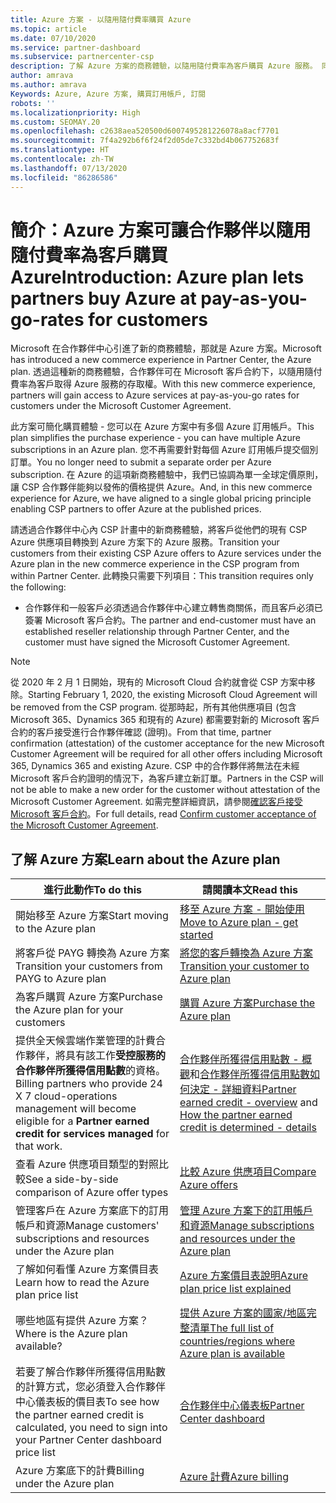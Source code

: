 ```yaml
---
title: Azure 方案 - 以隨用隨付費率購買 Azure
ms.topic: article
ms.date: 07/10/2020
ms.service: partner-dashboard
ms.subservice: partnercenter-csp
description: 了解 Azure 方案的商務體驗，以隨用隨付費率為客戶購買 Azure 服務。 同時了解新的安全性需求。
author: amrava
ms.author: amrava
Keywords: Azure, Azure 方案, 購買訂用帳戶, 訂閱
robots: ''
ms.localizationpriority: High
ms.custom: SEOMAY.20
ms.openlocfilehash: c2638aea520500d6007495281226078a8acf7701
ms.sourcegitcommit: 7f4a292b6f6f24f2d05de7c332bd4b067752683f
ms.translationtype: HT
ms.contentlocale: zh-TW
ms.lasthandoff: 07/13/2020
ms.locfileid: "86286586"
---
```

# <a name="introduction-azure-plan-lets-partners-buy-azure-at-pay-as-you-go-rates-for-customers"></a><span data-ttu-id="aab59-105">簡介：Azure 方案可讓合作夥伴以隨用隨付費率為客戶購買 Azure</span><span class="sxs-lookup"><span data-stu-id="aab59-105">Introduction: Azure plan lets partners buy Azure at pay-as-you-go-rates for customers</span></span>

<span data-ttu-id="aab59-106">Microsoft 在合作夥伴中心引進了新的商務體驗，那就是 Azure 方案。</span><span class="sxs-lookup"><span data-stu-id="aab59-106">Microsoft has introduced a new commerce experience in Partner Center, the Azure plan.</span></span>  <span data-ttu-id="aab59-107">透過這種新的商務體驗，合作夥伴可在 Microsoft 客戶合約下，以隨用隨付費率為客戶取得 Azure 服務的存取權。</span><span class="sxs-lookup"><span data-stu-id="aab59-107">With this new commerce experience, partners will gain access to Azure services at pay-as-you-go rates for customers under the Microsoft Customer Agreement.</span></span>

<span data-ttu-id="aab59-108">此方案可簡化購買體驗 - 您可以在 Azure 方案中有多個 Azure 訂用帳戶。</span><span class="sxs-lookup"><span data-stu-id="aab59-108">This plan simplifies the purchase experience - you can have multiple Azure subscriptions in an Azure plan.</span></span> <span data-ttu-id="aab59-109">您不再需要針對每個 Azure 訂用帳戶提交個別訂單。</span><span class="sxs-lookup"><span data-stu-id="aab59-109">You no longer need to submit a separate order per Azure subscription.</span></span> <span data-ttu-id="aab59-110">在 Azure 的這項新商務體驗中，我們已協調為單一全球定價原則，讓 CSP 合作夥伴能夠以發佈的價格提供 Azure。</span><span class="sxs-lookup"><span data-stu-id="aab59-110">And, in this new commerce experience for Azure, we have aligned to a single global pricing principle enabling CSP partners to offer Azure at the published prices.</span></span>

<span data-ttu-id="aab59-111">請透過合作夥伴中心內 CSP 計畫中的新商務體驗，將客戶從他們的現有 CSP Azure 供應項目轉換到 Azure 方案下的 Azure 服務。</span><span class="sxs-lookup"><span data-stu-id="aab59-111">Transition your customers from their existing CSP Azure offers to Azure services under the Azure plan in the new commerce experience in the CSP program from within Partner Center.</span></span> <span data-ttu-id="aab59-112">此轉換只需要下列項目：</span><span class="sxs-lookup"><span data-stu-id="aab59-112">This transition requires only the following:</span></span>

- <span data-ttu-id="aab59-113">合作夥伴和一般客戶必須透過合作夥伴中心建立轉售商關係，而且客戶必須已簽署 Microsoft 客戶合約。</span><span class="sxs-lookup"><span data-stu-id="aab59-113">The partner and end-customer must have an established reseller relationship through Partner Center, and the customer must have signed the Microsoft Customer Agreement.</span></span>

>[!Note]
><span data-ttu-id="aab59-114">從 2020 年 2 月 1 日開始，現有的 Microsoft Cloud 合約就會從 CSP 方案中移除。</span><span class="sxs-lookup"><span data-stu-id="aab59-114">Starting February 1, 2020, the existing Microsoft Cloud Agreement will be removed from the CSP program.</span></span> <span data-ttu-id="aab59-115">從那時起，所有其他供應項目 (包含 Microsoft 365、Dynamics 365 和現有的 Azure) 都需要對新的 Microsoft 客戶合約的客戶接受進行合作夥伴確認 (證明)。</span><span class="sxs-lookup"><span data-stu-id="aab59-115">From that time, partner confirmation (attestation) of the customer acceptance for the new Microsoft Customer Agreement will be required for all other offers including Microsoft 365, Dynamics 365 and existing Azure.</span></span> <span data-ttu-id="aab59-116">CSP 中的合作夥伴將無法在未經 Microsoft 客戶合約證明的情況下，為客戶建立新訂單。</span><span class="sxs-lookup"><span data-stu-id="aab59-116">Partners in the CSP will not be able to make a new order for the customer without attestation of the Microsoft Customer Agreement.</span></span> <span data-ttu-id="aab59-117">如需完整詳細資訊，請參閱[確認客戶接受 Microsoft 客戶合約](confirm-customer-agreement.md)。</span><span class="sxs-lookup"><span data-stu-id="aab59-117">For full details, read [Confirm customer acceptance of the Microsoft Customer Agreement](confirm-customer-agreement.md).</span></span>


## <a name="learn-about-the-azure-plan"></a><span data-ttu-id="aab59-118">了解 Azure 方案</span><span class="sxs-lookup"><span data-stu-id="aab59-118">Learn about the Azure plan</span></span>

|<span data-ttu-id="aab59-119">**進行此動作**</span><span class="sxs-lookup"><span data-stu-id="aab59-119">**To do this**</span></span>   |<span data-ttu-id="aab59-120">**請閱讀本文**</span><span class="sxs-lookup"><span data-stu-id="aab59-120">**Read this**</span></span>   |
|------------------|---------------------|
|<span data-ttu-id="aab59-121">開始移至 Azure 方案</span><span class="sxs-lookup"><span data-stu-id="aab59-121">Start moving to the Azure plan</span></span>|[<span data-ttu-id="aab59-122">移至 Azure 方案 - 開始使用</span><span class="sxs-lookup"><span data-stu-id="aab59-122">Move to Azure plan - get started</span></span>](azure-plan-get-started.md)
|<span data-ttu-id="aab59-123">將客戶從 PAYG 轉換為 Azure 方案</span><span class="sxs-lookup"><span data-stu-id="aab59-123">Transition your customers from PAYG to Azure plan</span></span>|[<span data-ttu-id="aab59-124">將您的客戶轉換為 Azure 方案</span><span class="sxs-lookup"><span data-stu-id="aab59-124">Transition your customer to Azure plan</span></span>](azure-plan-transition.md)|
|<span data-ttu-id="aab59-125">為客戶購買 Azure 方案</span><span class="sxs-lookup"><span data-stu-id="aab59-125">Purchase the Azure plan for your customers</span></span>|[<span data-ttu-id="aab59-126">購買 Azure 方案</span><span class="sxs-lookup"><span data-stu-id="aab59-126">Purchase the Azure plan</span></span>](purchase-azure-plan.md)|
|<span data-ttu-id="aab59-127">提供全天候雲端作業管理的計費合作夥伴，將具有該工作**受控服務的合作夥伴所獲得信用點數**的資格。</span><span class="sxs-lookup"><span data-stu-id="aab59-127">Billing partners who provide 24 X 7 cloud-operations management will become eligible for a **Partner earned credit for services managed** for that work.</span></span>|<span data-ttu-id="aab59-128">[合作夥伴所獲得信用點數 - 概觀](partner-earned-credit.md)和[合作夥伴所獲得信用點數如何決定 - 詳細資料](partner-earned-credit-explanation.md)</span><span class="sxs-lookup"><span data-stu-id="aab59-128">[Partner earned credit - overview](partner-earned-credit.md) and [How the partner earned credit is determined - details](partner-earned-credit-explanation.md)</span></span>|
|<span data-ttu-id="aab59-129">查看 Azure 供應項目類型的對照比較</span><span class="sxs-lookup"><span data-stu-id="aab59-129">See a side-by-side comparison of Azure offer types</span></span>|[<span data-ttu-id="aab59-130">比較 Azure 供應項目</span><span class="sxs-lookup"><span data-stu-id="aab59-130">Compare Azure offers</span></span>](compare-azure-offers.md)|
|<span data-ttu-id="aab59-131">管理客戶在 Azure 方案底下的訂用帳戶和資源</span><span class="sxs-lookup"><span data-stu-id="aab59-131">Manage customers' subscriptions and resources under the Azure plan</span></span>|[<span data-ttu-id="aab59-132">管理 Azure 方案下的訂用帳戶和資源</span><span class="sxs-lookup"><span data-stu-id="aab59-132">Manage subscriptions and resources under the Azure plan</span></span>](azure-plan-manage.md)|
|<span data-ttu-id="aab59-133">了解如何看懂 Azure 方案價目表</span><span class="sxs-lookup"><span data-stu-id="aab59-133">Learn how to read the Azure plan price list</span></span>   |[<span data-ttu-id="aab59-134">Azure 方案價目表說明</span><span class="sxs-lookup"><span data-stu-id="aab59-134">Azure plan price list explained</span></span>](azure-plan-price-list.md)|
|<span data-ttu-id="aab59-135">哪些地區有提供 Azure 方案？</span><span class="sxs-lookup"><span data-stu-id="aab59-135">Where is the Azure plan available?</span></span>|[<span data-ttu-id="aab59-136">提供 Azure 方案的國家/地區完整清單</span><span class="sxs-lookup"><span data-stu-id="aab59-136">The full list of countries/regions where Azure plan is available</span></span>](https://query.prod.cms.rt.microsoft.com/cms/api/am/binary/RE3QN0x)
|<span data-ttu-id="aab59-137">若要了解合作夥伴所獲得信用點數的計算方式，您必須登入合作夥伴中心儀表板的價目表</span><span class="sxs-lookup"><span data-stu-id="aab59-137">To see how the partner earned credit is calculated, you need to sign into your Partner Center dashboard price list</span></span>|[<span data-ttu-id="aab59-138">合作夥伴中心儀表板</span><span class="sxs-lookup"><span data-stu-id="aab59-138">Partner Center dashboard</span></span>](https://partner.microsoft.com/dashboard/home)|
|<span data-ttu-id="aab59-139">Azure 方案底下的計費</span><span class="sxs-lookup"><span data-stu-id="aab59-139">Billing under the Azure plan</span></span>|[<span data-ttu-id="aab59-140">Azure 計費</span><span class="sxs-lookup"><span data-stu-id="aab59-140">Azure billing</span></span>](azure-plan-billing.md)|